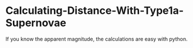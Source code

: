 # Calculating-Distance-With-Type1a-Supernovae
If you know the apparent magnitude, the calculations are easy with python.
